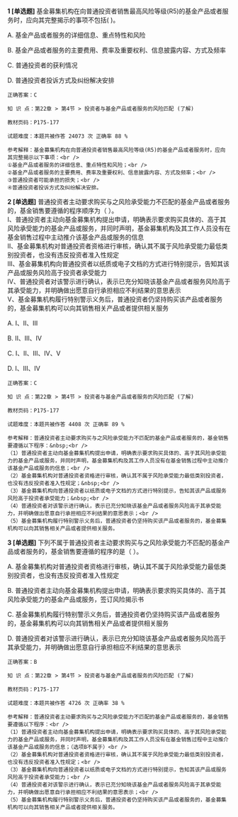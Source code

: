 **1 [单选题]** 基金募集机构在向普通投资者销售最高风险等级(R5)的基金产品或者服务时，应向其完整揭示的事项不包括(       )。

A. 基金产品或者服务的详细信息、重点特性和风险

B. 基金产品或者服务的主要费用、费率及重要权利、信息披露内容、方式及频率

C. 普通投资者的获利情况

D. 普通投资者投诉方式及纠纷解决安排

```
正确答案：C

知 识 点：第22章 > 第4节 > 投资者与基金产品或者服务的风险匹配 (了解)

教材页码：P175-177

试题难度：本题共被作答 24073 次 正确率 88 %

参考解释：基金募集机构在向普通投资者销售最高风险等级(R5)的基金产品或者服务时，应向其完整揭示以下事项：<br />
①基金产品或者服务的详细信息、重点特性和风险；<br />
②基金产品或者服务的主要费用、费率及重要权利、信息披露内容、方式及频率；<br />
③普通投资者可能承担的损失；<br />
④普通投资者投诉方式及纠纷解决安排。
```


**2 [单选题]** 普通投资者主动要求购买与之风险承受能力不匹配的基金产品或者服务的，基金销售要遵循的程序顺序为（         ）。<br />
Ⅰ、普通投资者主动向基金募集机构提出申请，明确表示要求购买具体的、高于其风险承受能力的基金产品或服务，并同时声明，基金募集机构及其工作人员没有在基金销售过程中主动推介该基金产品或服务的信息<br />
Ⅱ、基金募集机构对普通投资者资格进行审核，确认其不属于风险承受能力最低类别投资者，也没有违反投资者准入性规定<br />
Ⅲ、基金募集机构向普通投资者以纸质或电子文档的方式进行特别提示，告知其该产品或服务风险高于投资者承受能力<br />
Ⅳ、普通投资者对该警示进行确认，表示已充分知晓该基金产品或者服务风险高于其承受能力，并明确做出愿意自行承担相应不利结果的意思表示<br />
Ⅴ、基金募集机构履行特别警示义务后，普通投资者仍坚持购买该产品或者服务的，基金募集机构可以向其销售相关产品或者提供相关服务

A. Ⅰ、Ⅱ、Ⅲ

B. Ⅱ、Ⅲ、Ⅳ

C. Ⅰ、Ⅱ、Ⅲ、Ⅳ、Ⅴ

D. Ⅰ、Ⅲ、Ⅳ

```
正确答案：C

知 识 点：第22章 > 第4节 > 投资者与基金产品或者服务的风险匹配 (了解)

教材页码：P175-177

试题难度：本题共被作答 4408 次 正确率 89 %

参考解释：普通投资者主动要求购买与之风险承受能力不匹配的基金产品或者服务的，基金销售要遵循以下程序：&nbsp;<br />
（1）普通投资者主动向基金募集机构提出申请，明确表示要求购买具体的、高于其风险承受能力的基金产品或服务，并同时声明，基金募集机构及其工作人员没有在基金销售过程中主动推介该基金产品或服务的信息；<br />
（2）基金募集机构对普通投资者资格进行审核，确认其不属于风险承受能力最低类别投资者，也没有违反投资者准入性规定；&nbsp;<br />
（3）基金募集机构向普通投资者以纸质或电子文档的方式进行特别提示，告知其该产品或服务风险高于投资者承受能力；&nbsp;<br />
（4）普通投资者对该警示进行确认，表示已充分知晓该基金产品或者服务风险高于其承受能力，并明确做出愿意自行承担相应不利结果的意思表示；<br />
（5）基金募集机构履行特别警示义务后，普通投资者仍坚持购买该产品或者服务的，基金募集机构可以向其销售相关产品或者提供相关服务。
```


**3 [单选题]** 下列不属于普通投资者主动要求购买与之风险承受能力不匹配的基金产品或者服务的，基金销售要遵循的程序的是（       ）。

A. 基金募集机构对普通投资者资格进行审核，确认其不属于风险承受能力最低类别投资者，也没有违反投资者准入性规定

B. 普通投资者主动向基金募集机构提出申请，明确表示要求购买具体的、高于其风险承受能力的基金产品或服务，签订风险揭示书

C. 基金募集机构履行特别警示义务后，普通投资者仍坚持购买该产品或者服务的，基金募集机构可以向其销售相关产品或者提供相关服务

D. 普通投资者对该警示进行确认，表示已充分知晓该基金产品或者服务风险高于其承受能力，并明确做出愿意自行承担相应不利结果的意思表示

```
正确答案：B

知 识 点：第22章 > 第4节 > 投资者与基金产品或者服务的风险匹配 (了解)

教材页码：P175-177

试题难度：本题共被作答 4726 次 正确率 38 %

参考解释：普通投资者主动要求购买与之风险承受能力不匹配的基金产品或者服务的，基金销售要遵循以下程序：<br />
（1）普通投资者主动向基金募集机构提出申请，明确表示要求购买具体的、高于其风险承受能力的基金产品或服务，并同时声明，基金募集机构及其工作人员没有在基金销售过程中主动推介该基金产品或服务的信息；（选项B不属于）<br />
（2）基金募集机构对普通投资者资格进行审核，确认其不属于风险承受能力最低类别投资者，也没有违反投资者准入性规定；<br />
（3）基金募集机构向普通投资者以纸质或电子文档的方式进行特别提示，告知其该产品或服务风险高于投资者承受能力；<br />
（4）普通投资者对该警示进行确认，表示已充分知晓该基金产品或者服务风险高于其承受能力，并明确做出愿意自行承担相应不利结果的意思表示；<br />
（5）基金募集机构履行特别警示义务后，普通投资者仍坚持购买该产品或者服务的，基金募集机构可以向其销售相关产品或者提供相关服务。
```


